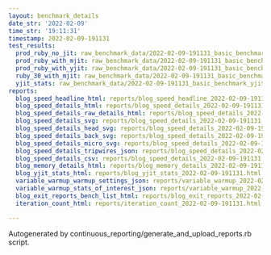 ```yaml
---
layout: benchmark_details
date_str: '2022-02-09'
time_str: '19:11:31'
timestamp: 2022-02-09-191131
test_results:
  prod_ruby_no_jit: raw_benchmark_data/2022-02-09-191131_basic_benchmark_prod_ruby_no_jit.json
  prod_ruby_with_mjit: raw_benchmark_data/2022-02-09-191131_basic_benchmark_prod_ruby_with_mjit.json
  prod_ruby_with_yjit: raw_benchmark_data/2022-02-09-191131_basic_benchmark_prod_ruby_with_yjit.json
  ruby_30_with_mjit: raw_benchmark_data/2022-02-09-191131_basic_benchmark_ruby_30_with_mjit.json
  yjit_stats: raw_benchmark_data/2022-02-09-191131_basic_benchmark_yjit_stats.json
reports:
  blog_speed_headline_html: reports/blog_speed_headline_2022-02-09-191131.html
  blog_speed_details_html: reports/blog_speed_details_2022-02-09-191131.html
  blog_speed_details_raw_details_html: reports/blog_speed_details_2022-02-09-191131.raw_details.html
  blog_speed_details_svg: reports/blog_speed_details_2022-02-09-191131.svg
  blog_speed_details_head_svg: reports/blog_speed_details_2022-02-09-191131.head.svg
  blog_speed_details_back_svg: reports/blog_speed_details_2022-02-09-191131.back.svg
  blog_speed_details_micro_svg: reports/blog_speed_details_2022-02-09-191131.micro.svg
  blog_speed_details_tripwires_json: reports/blog_speed_details_2022-02-09-191131.tripwires.json
  blog_speed_details_csv: reports/blog_speed_details_2022-02-09-191131.csv
  blog_memory_details_html: reports/blog_memory_details_2022-02-09-191131.html
  blog_yjit_stats_html: reports/blog_yjit_stats_2022-02-09-191131.html
  variable_warmup_warmup_settings_json: reports/variable_warmup_2022-02-09-191131.warmup_settings.json
  variable_warmup_stats_of_interest_json: reports/variable_warmup_2022-02-09-191131.stats_of_interest.json
  blog_exit_reports_bench_list_html: reports/blog_exit_reports_2022-02-09-191131.bench_list.html
  iteration_count_html: reports/iteration_count_2022-02-09-191131.html

---
```

Autogenerated by continuous_reporting/generate_and_upload_reports.rb script.
